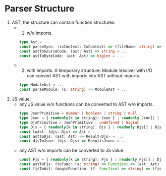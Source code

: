 # Parser Structure

1. AST, the structure can contain function structures.
   - 1. w/o imports.
     ```ts
     type Ast = ...
     const parseSync: (ioContext: IoContext) => (fileName: string) => Ast = ...
     const astToSourceCode: (ast: Ast) => string = ...
     const astToByteCode: (ast: Ast) => bigint = ...
     ```
   - 2. with imports. A temporary structure. Module resolver with I/O can convert AST with imports into AST without imports.
     ```ts
     type ModuleAst = ...
     const parseModule: (s: string) => ModuleAst = ...
     ```
2. JS value.
   - any JS value w/o functions can be converted to AST w/o imports.
     ```ts
     type JsonPrimitive = number | boolean | string | null
     type Json = { readonly[k in string]: Json } | readonly Json[] | JsonPrimitive
     type DjsPrimitive = JsonPrimitive | undefined | bigint
     type Djs = { readonly[k in string]: Djs } | readonly Djs[] | DjsPrimitive
     const toAst: (djs: Djs) => Ast = ...
     const astToDjs: (ast: Ast) => Result<Djs> = ...
     const djsToJson: (djs: Djs) => Result<Json> = ...
     ```
   - any AST w/o imports can be converted to JS value
     ```ts
     const Fjs = { readonly[k in string]: Fjs } | readonly Fjs[] | DjsPrimitive | (...a: readonly Fjs) => Fjs
     const astToFjs: (toFunc: (s: string) => Function) => (ast: Ast) => Fjs = ...
     const fjsToAst: (magicFunction: (f: Function) => string) => (fjs: Fjs) => Ast = ...
     ```

